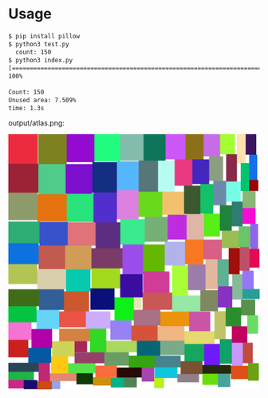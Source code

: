 
# Usage

    $ pip install pillow
    $ python3 test.py
      count: 150
    $ python3 index.py
    [====================================================================================================] 100%

    Count: 150
    Unused area: 7.509%
    time: 1.3s

output/atlas.png:

![](./example.png)